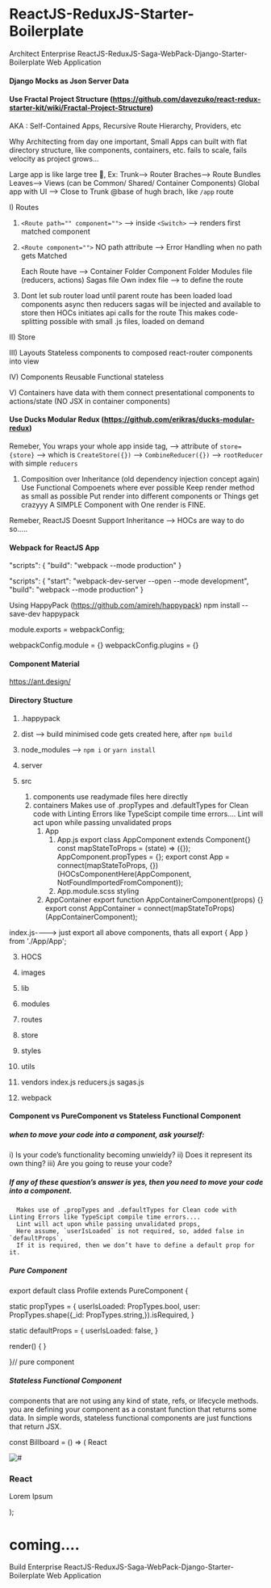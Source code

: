 # ReactJS-ReduxJS-Starter-Boilerplate

Architect Enterprise ReactJS-ReduxJS-Saga-WebPack-Django-Starter-Boilerplate Web Application

#### Django Mocks as Json Server Data

#### Use Fractal Project Structure (https://github.com/davezuko/react-redux-starter-kit/wiki/Fractal-Project-Structure)

AKA : Self-Contained Apps, Recursive Route Hierarchy, Providers, etc

Why Architecting from day one important,
Small Apps can built with flat directory structure, like components, containers, etc.
fails to scale, fails velocity as project grows...

Large app is like large tree :evergreen_tree:,
Ex:
Trunk--> Router
Braches--> Route Bundles
Leaves--> Views (can be Common/ Shared/ Container Components)
Global app with UI --> Close to Trunk @base of hugh brach, like `/app` route

I) Routes

1. `<Route path="" component="">` --> inside `<Switch>` --> renders first matched component
2. `<Route component="">` NO path attribute --> Error Handling when no path gets Matched

   Each Route have -->
   Container Folder
   Component Folder
   Modules file (reducers, actions)
   Sagas file
   Own index file --> to define the route

3. Dont let sub router load until parent route has been loaded
   load components async then reducers sagas will be injected and available to store
   then HOCs initiates api calls for the route
   This makes code-splitting possible with small .js files, loaded on demand

II) Store

III) Layouts
Stateless components to composed react-router components into view

IV) Components
Reusable
Functional stateless

V) Containers
have data with them
connect presentational components to actions/state (NO JSX in container components)

#### Use Ducks Modular Redux (https://github.com/erikras/ducks-modular-redux)

Remeber,
You wraps your whole app inside <Provider > tag, --> attribute of `store={store}`
--> which is `CreateStore({})` --> `CombineReducer({})` --> `rootReducer` with simple `reducers`

1. Composition over Inheritance (old dependency injection concept again)
   Use Functional Compoenets where ever possible
   Keep render method as small as possible
   Put render into different components or Things get crazyyy A SIMPLE Component with One render is FINE.

Remeber,
ReactJS Doesnt Support Inheritance --> HOCs are way to do so.....

#### Webpack for ReactJS App

"scripts": {
"build": "webpack --mode production"
}

"scripts": {
"start": "webpack-dev-server --open --mode development",
"build": "webpack --mode production"
}

Using HappyPack (https://github.com/amireh/happypack)
npm install --save-dev happypack

module.exports = webpackConfig;

webpackConfig.module = {}
webpackConfig.plugins = {}

#### Component Material

https://ant.design/

#### Directory Stucture

1. .happypack
2. dist --> build minimised code gets created here, after `npm build`
3. node_modules --> `npm i` or `yarn install`
4. server
5. src

   1. components
      use readymade files here directly
   2. containers
      Makes use of .propTypes and .defaultTypes for Clean code with Linting Errors like TypeScipt compile time errors....
      Lint will act upon while passing unvalidated props
      1. App
         1. App.js
            export class AppComponent extends Component{}
            const mapStateToProps = (state) => ({});
            AppComponent.propTypes = {};
            export const App = connect(mapStateToProps, {})(HOCsComponentHere(AppComponent, NotFoundImportedFromComponent));
         2. App.module.scss
            styling
      2. AppContainer
         export function AppContainerComponent(props) {}
         export const AppContainer = connect(mapStateToProps)(AppContainerComponent);

index.js----> just export all above components, thats all
export { App } from './App/App';

3.  HOCS
4.  images
5.  lib
6.  modules
7.  routes
8.  store
9.  styles
10. utils
11. vendors
    index.js
    reducers.js
    sagas.js

12. webpack

#### Component vs PureComponent vs Stateless Functional Component

##### when to move your code into a component, ask yourself:

i) Is your code’s functionality becoming unwieldy?
ii) Does it represent its own thing?
iii) Are you going to reuse your code?

##### If any of these question’s answer is yes, then you need to move your code into a component.

      Makes use of .propTypes and .defaultTypes for Clean code with Linting Errors like TypeScipt compile time errors....
      Lint will act upon while passing unvalidated props,
      Here assume, `userIsLoaded` is not required, so, added false in `defaultProps`,
      If it is required, then we don’t have to define a default prop for it.

##### Pure Component

export default class Profile extends PureComponent {

   static propTypes = {
   userIsLoaded: PropTypes.bool,
   user: PropTypes.shape({\_id: PropTypes.string,}).isRequired,
   }

   static defaultProps = {
   userIsLoaded: false,
   }

   render() {
      <Compo1 />
      <Compo2 />
      <Compo3 />
      <Compo4 />
   }

}// pure component

##### Stateless Functional Component

components that are not using any kind of state, refs, or lifecycle methods.
you are defining your component as a constant function that returns some data.
In simple words, stateless functional components are just functions that return JSX.

const Billboard = () => (
      <ZoneBlack>
      <Heading>React</Heading>
      <div className="billboard_product">
      <Link className="billboard_product-image" to="/">
      <img alt="#" src="#">
      </Link>
      <div className="billboard_product-details">
      <h3 className="sub">React</h3>
      <p>Lorem Ipsum</p>
      </div>
      </div>
      </ZoneBlack>
);

# coming....

Build Enterprise ReactJS-ReduxJS-Saga-WebPack-Django-Starter-Boilerplate Web Application
